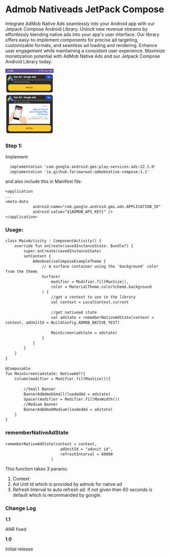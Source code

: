 # Admob Nativeads JetPack Compose
Integrate AdMob Native Ads seamlessly into your Android app with our Jetpack Compose Android Library. Unlock new revenue streams by effortlessly blending native ads into your app's user interface. Our library offers easy-to-implement components for precise ad targeting, customizable formats, and seamless ad loading and rendering. Enhance user engagement while maintaining a consistent user experience. Maximize monetization potential with AdMob Native Ads and our Jetpack Compose Android Library today.

<img src="https://github.com/farimarwat/admob_nativeads_compose/blob/main/demo.png" width="30%" height="30%"/>


### Step 1: 
Implement:
```
  implementation 'com.google.android.gms:play-services-ads:22.1.0'
  implementation 'io.github.farimarwat:admobnative-compose:1.1'
```
and also include this in Manifest file:
```
<application
...
<meta-data
            android:name="com.google.android.gms.ads.APPLICATION_ID"
            android:value="${ADMOB_API_KEY}" />
</application>
```

### Usage:
```
class MainActivity : ComponentActivity() {
    override fun onCreate(savedInstanceState: Bundle?) {
        super.onCreate(savedInstanceState)
        setContent {
            AdmobnativeComposeExampleTheme {
                // A surface container using the 'background' color from the theme
                Surface(
                    modifier = Modifier.fillMaxSize(),
                    color = MaterialTheme.colorScheme.background
                ) {
                    //get a context to use in the library
                    val context = LocalContext.current

                    //get nativead state
                    val adstate = rememberNativeAdState(context = context, adUnitId = BuildConfig.ADMOB_NATIVE_TEST)

                    MainScreen(adstate = adstate)
                }
            }
        }
    }
}

@Composable
fun MainScreen(adstate: NativeAd?){
    Column(modifier = Modifier.fillMaxSize()){

        //Small Banner
        BannerAdAdmobSmall(loadedAd = adstate)
        Spacer(modifier = Modifier.fillMaxWidth())
        //Medium Banner
        BannerAdAdmobMedium(loadedAd = adstate)
    }
}
```

### rememberNativeAdState
```
rememberNativeAdState(context = context,
                        adUnitId = "adunit id", 
                        refreshInterval = 60000 
                    )
```

This function takes 3 params:
1. Context
2. Ad Unit Id which is provided by admob for native ad
3. Refresh Interval to auto refresh ad. if not given then 60 seconds is default which is recommanded by google.

### Change Log
**1.1**

ANR fixed

**1.0**

Initial release
